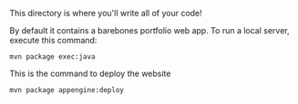 This directory is where you'll write all of your code!

By default it contains a barebones portfolio web app. To run a local server,
execute this command:

```
mvn package exec:java
```


This is the command to deploy the website
```
mvn package appengine:deploy
```